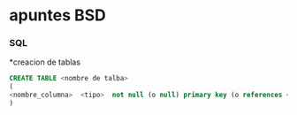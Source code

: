 # apuntes BSD

### SQL

*creacion de tablas

```SQL
CREATE TABLE <nombre de talba>
(
<nombre_columna>  <tipo>  not null (o null) primary key (o references <nombre de tabla>
)

```

